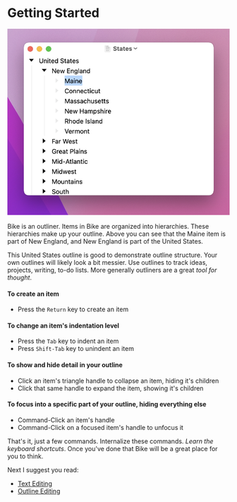 # Getting Started

![This is Bike](.gitbook/assets/bike.png)

Bike is an outliner. Items in Bike are organized into hierarchies. These hierarchies make up your outline. Above you can see that the Maine item is part of New England, and New England is part of the United States.

This United States outline is good to demonstrate outline structure. Your own outlines will likely look a bit messier. Use outlines to track ideas, projects, writing, to-do lists. More generally outliners are a great _tool for thought_.

#### To create an item

* Press the `Return` key to create an item

#### To change an item's indentation level

* Press the `Tab` key to indent an item
* Press `Shift-Tab` key to unindent an item

#### To show and hide detail in your outline

* Click an item's triangle handle to collapse an item, hiding it's children
* Click that same handle to expand the item, showing it's children

#### To focus into a specific part of your outline, hiding everything else

* Command-Click an item's handle
* Command-Click on a focused item's handle to unfocus it

That's it, just a few commands. Internalize these commands. _Learn the keyboard shortcuts_. Once you've done that Bike will be a great place for you to think.

Next I suggest you read:

* [Text Editing](using-bike/text-editing.md)
* [Outline Editing](using-bike/outline-editing.md)

